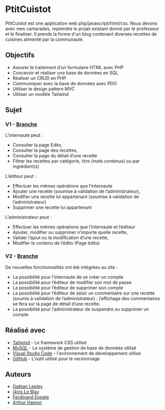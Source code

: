 # PtitCuistot

PtitCuistot est une application web php/javascript/html/css.
Nous devons avec mes camarades, reprendre le projet existant donné par le professeur et le finaliser.
Il prends la forme d'un blog contenant diverses recettes de cuisines alimenté par la communauté.

## Objectifs

* Assurer le traitement d’un formulaire HTML avec PHP
* Concevoir et réaliser une base de données en SQL
* Réaliser un CRUD en PHP
* Communiquer avec la base de données avec PDO
* Utiliser le design pattern MVC
* Utiliser un modèle Tailwind

## Sujet

### V1 - [Branche](https://github.com/SquidGame/TD1_SquidGame_PC/blob/V1)

L’internaute peut :
* Consulter la page Edito,
* Consulter la page des recettes,
* Consulter la page du détail d’une recette
* Filtrer les recettes par catégorie, titre (mots contenus) ou par ingrédient(s)

L’éditeur peut :
* Effectuer les mêmes opérations que l’internaute
* Ajouter une recette (soumise à validation de l’administrateur),
* Modifier une recette lui appartenant (soumise à validation de l’administrateur)
* Supprimer une recette lui appartenant

L’administrateur peut :
* Effectuer les mêmes opérations que l’internaute et l’éditeur
* Ajouter, modifier ou supprimer n’importe quelle recette,
* Valider l’ajout ou la modification d’une recette,
* Modifier le contenu de l’édito (Page édito)

### V2 - [Branche](https://github.com/SquidGame/TD1_SquidGame_PC/blob/V2)

De nouvelles fonctionnalités ont été intégrées au site :
* La possibilité pour l’internaute de se créer un compte
* La possibilité pour l’éditeur de modifier son mot de passe
* La possibilité pour l’éditeur de supprimer son compte
* La possibilité pour l’éditeur de saisir un commentaire sur une recette (soumis à validation de l’administrateur) : l’affichage des commentaires se fera sur la page de détail d’une recette.
* La possibilité pour l’administrateur de suspendre ou supprimer un compte

## Réalisé avec

* [Tailwind](https://tailwindcss.com/) - Le framework CSS utilisé
* [MySQL](https://www.mysql.com/fr/) - Le système de gestion de base de données utilisé
* [Visual Studio Code](https://code.visualstudio.com/) - l'evironnement de développement utilisé
* [GitHub](https://github.com/) - L'outil utilisé pour le versionnage 

 
## Auteurs

* [Gaëtan Lepley](https://github.com/Zalgow667)
* [I4nis Le Blay](https://github.com/I4NIS)
* [Ferdinand Eppele](https://github.com/FerdinandEPPELE)
* [Arthur Hamon](https://github.com/PrCthulhu)